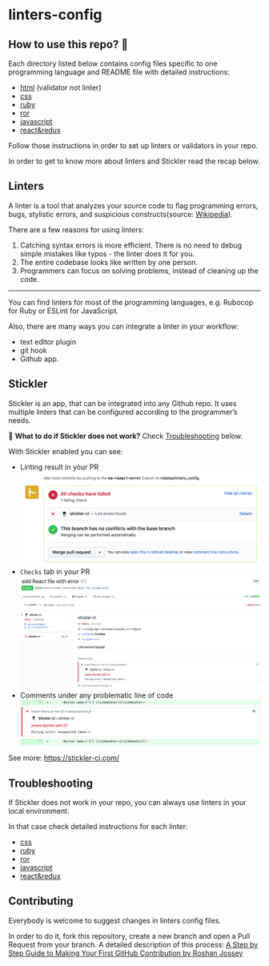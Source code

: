 # linters-config

## How to use this repo? 🤔

Each directory listed below contains config files specific to one programming language and README file with detailed instructions:

- [html](./html_validator) (validator not linter)
- [css](./css)
- [ruby](./ruby)
- [ror](./ror)
- [javascript](./javascript)
- [react&redux](./react-redux)

Follow those instructions in order to set up linters or validators in your repo.

In order to get to know more about linters and Stickler read the recap below.


## Linters

A linter is a tool that analyzes your source code to flag programming errors, bugs, stylistic errors, and suspicious constructs(source: [Wikipedia](<https://en.wikipedia.org/wiki/Lint_(software)>)).

There are a few reasons for using linters:

1. Catching syntax errors is more efficient. There is no need to debug simple mistakes like typos - the linter does it for you.
2. The entire codebase looks like written by one person.
3. Programmers can focus on solving problems, instead of cleaning up the code.

---

You can find linters for most of the programming languages, e.g. Rubocop for Ruby or ESLint for JavaScript.

Also, there are many ways you can integrate a linter in your workflow:

- text editor plugin
- git hook
- Github app.

## Stickler

Stickler is an app, that can be integrated into any Github repo. It uses multiple linters that can be configured according to the programmer’s needs.

🐛 **What to do if Stickler does not work?** Check [Troubleshooting](./#troubleshooting) below.

With Stickler enabled you can see:

- Linting result in your PR
  ![screenshot](./assets/images/result.png)
- `Checks` tab in your PR
  ![screenshot](./assets/images/checks.png)
- Comments under any problematic line of code
  ![screenshot](./assets/images/comment.png)

See more: https://stickler-ci.com/

## Troubleshooting

If Stickler does not work in your repo, you can always use linters in your local environment.

In that case check detailed instructions for each linter:

- [css](./css#troubleshooting)
- [ruby](./ruby#troubleshooting)
- [ror](./ror#troubleshooting)
- [javascript](./javascript#troubleshooting)
- [react&redux](./react-redux#troubleshooting)

## Contributing

Everybody is welcome to suggest changes in linters config files.

In order to do it, fork this repository, create a new branch and open a Pull Request from your branch. A detailed description of this process: [A Step by Step Guide to Making Your First GitHub Contribution by Roshan Jossey](https://codeburst.io/a-step-by-step-guide-to-making-your-first-github-contribution-5302260a2940)
